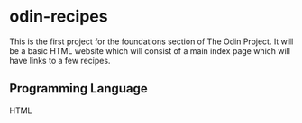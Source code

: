 # odin-recipes

This is the first project for the foundations section of The Odin Project. It will be a basic HTML website which will  consist of a main index page which will have links to a few recipes.

## Programming Language

HTML